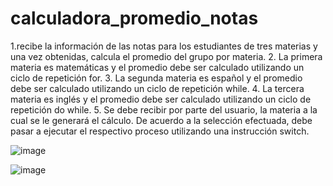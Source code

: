 # calculadora_promedio_notas
1.recibe la información de las notas para los estudiantes de tres materias y una vez
obtenidas, calcula el promedio del grupo por materia.
2. La primera materia es matemáticas y el promedio debe ser calculado utilizando un ciclo de repetición for.
3. La segunda materia es español y el promedio debe ser calculado utilizando un ciclo de repetición while.
4. La tercera materia es inglés y el promedio debe ser calculado utilizando un ciclo de repetición do while.
5. Se debe recibir por parte del usuario, la materia a la cual se le generará el cálculo. De acuerdo a la
selección efectuada, debe pasar a ejecutar el respectivo proceso utilizando una instrucción switch.


![image](https://github.com/nelsonsegura/calculadora_promedio_notas/assets/113456501/87163b29-c066-4493-8e64-0cd5484e250b)



![image](https://github.com/nelsonsegura/calculadora_promedio_notas/assets/113456501/551950ef-bb11-443b-851f-0a60b4df6711)


